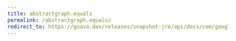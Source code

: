 ```yaml
---
title: abstractgraph.equals
permalink: /abstractgraph.equals/
redirect_to: https://guava.dev/releases/snapshot-jre/api/docs/com/google/common/graph/AbstractGraph.html#equals-java.lang.Object-
---
```

